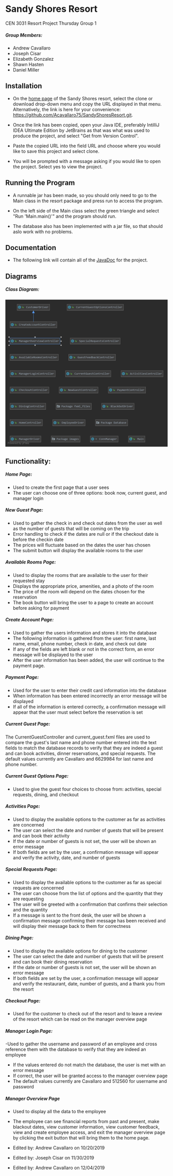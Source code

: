 # Sandy Shores Resort
CEN 3031 Resort Project Thursday Group 1

##### Group Members:
- Andrew Cavallaro
- Joseph Cisar
- Elizabeth Gonzalez
- Shawn Hasten
- Daniel Miller

## Installation

- On the [home page](https://github.com/Acavallaro75/SandyShoresResort) of the Sandy Shores resort, select the clone or download drop-down menu and copy the URL displayed in that menu. Alternatively, the link is here for your convenience: https://github.com/Acavallaro75/SandyShoresResort.git.

- Once the link has been copied, open your Java IDE, preferably IntilliJ IDEA Ultimate Edition by JetBrains as that was what was used to produce the project, and select "Get from Version Control".

- Paste the copied URL into the field URL and choose where you would like to save this project and select clone.

- You will be prompted with a message asking if you would like to open the project. Select yes to view the project.

## Running the Program

- A runnable jar has been made, so you should only need to go to the Main class in the resort package and press run to access the program.

- On the left side of the Main class select the green triangle and select "Run 'Main.main()'" and the program should run.

- The database also has been implemented with a jar file, so that should aslo work with no problems.

## Documentation

- The following link will contain all of the [JavaDoc]() for the project.

## Diagrams

##### Class Diagram:
![Class Diagram](src/resort/images/class_diagram.png)


## Functionality:

##### Home Page:

- Used to create the first page that a user sees
- The user can choose one of three options: book now, current guest, and manager login

##### New Guest Page:

- Used to gather the check in and check out dates from the user as well as the number of guests that will be coming on the trip
- Error handling to check if the dates are null or if the checkout date is before the checkin date
- The prices will fluctuate based on the dates the user has chosen
- The submit button will display the available rooms to the user

##### Available Rooms Page:

- Used to display the rooms that are available to the user for their requested stay
- Displays the appropriate price, amenities, and a photo of the room
- The price of the room will depend on the dates chosen for the reservation
- The book button will bring the user to a page to create an account before asking for payment 


##### Create Account Page:

- Used to gather the users information and stores it into the database
- The following information is gathered from the user: first name, last name, email, phone number, check in date, and check out date
- If any of the fields are left blank or not in the correct form, an error message will be displayed to the user
- After the user information has been added, the user will continue to the payment page.

##### Payment Page:

- Used for the user to enter their credit card information into the database
- When information has been entered incorrectly an error message will be displayed
- If all of the information is entered correctly, a confirmation message will appear that the user must select before the reservation is set

##### Current Guest Page:
The CurrentGuestController and current_guest.fxml files are used to compare the guest's last name and phone number entered into the text fields to match the database records to verify that they are indeed a guest and can book activities, dinner reservations, and special requests. The default values currently are Cavallaro and 6629984 for last name and phone number.

##### Current Guest Options Page:

- Used to give the guest four choices to choose from: activities, special requests, dining, and checkout

##### Activities Page:

- Used to display the available options to the customer as far as activities are concerned
- The user can select the date and number of guests that will be present and can book their activity
- If the date or number of guests is not set, the user will be shown an error message
- If both fields are set by the user, a confirmation message will appear and verify the activity, date, and number of guests

##### Special Requests Page:

- Used to display the available options to the customer as far as special requests are concerned
- The user can choose from the list of options and the quantity that they are requesting
- The user will be greeted with a confirmation that confirms their selection and the quantity
- If a message is sent to the front desk, the user will be shown a confirmation message confirming their message has been received and will display their message back to them for correctness

##### Dining Page:

- Used to display the available options for dining to the customer
- The user can select the date and number of guests that will be present and can book their dining reservation
- If the date or number of guests is not set, the user will be shown an error message
- If both fields are set by the user, a confirmation message will appear and verify the restaurant, date, number of guests, and a thank you from the resort

##### Checkout Page:

- Used for the customer to check out of the resort and to leave a review of the resort which can be read on the manager overview page

##### Manager Login Page:

-Used to gather the username and password of an employee and cross reference them with the database to verify that they are indeed an employee
- If the values entered do not match the database, the user is met with an error message
- If correct, the user will be granted access to the manager overview page
- The default values currently are Cavallaro and 512560 for username and password

##### Manager Overview Page

- Used to display all the data to the employee
- The employee can see financial reports from past and present, make blackout dates, view customer information, view customer feedback, view and create employee access, and exit the manager overview page by clicking the exit button that will bring them to the home page.

- Edited by: Andrew Cavallaro on 10/20/2019
- Edited by: Joseph Cisar on 11/30/2019
- Edited by: Andrew Cavallaro on 12/04/2019
